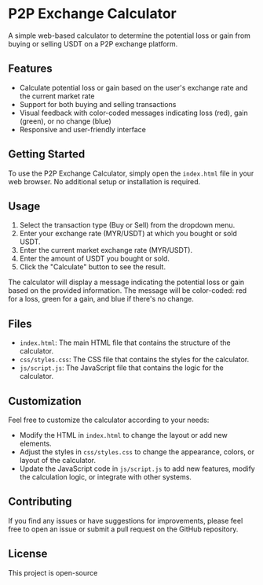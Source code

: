 # P2P Exchange Calculator

A simple web-based calculator to determine the potential loss or gain from buying or selling USDT on a P2P exchange platform.

## Features

- Calculate potential loss or gain based on the user's exchange rate and the current market rate
- Support for both buying and selling transactions
- Visual feedback with color-coded messages indicating loss (red), gain (green), or no change (blue)
- Responsive and user-friendly interface

## Getting Started

To use the P2P Exchange Calculator, simply open the `index.html` file in your web browser. No additional setup or installation is required.

## Usage

1. Select the transaction type (Buy or Sell) from the dropdown menu.
2. Enter your exchange rate (MYR/USDT) at which you bought or sold USDT.
3. Enter the current market exchange rate (MYR/USDT).
4. Enter the amount of USDT you bought or sold.
5. Click the "Calculate" button to see the result.

The calculator will display a message indicating the potential loss or gain based on the provided information. The message will be color-coded: red for a loss, green for a gain, and blue if there's no change. 

## Files

- `index.html`: The main HTML file that contains the structure of the calculator.
- `css/styles.css`: The CSS file that contains the styles for the calculator.
- `js/script.js`: The JavaScript file that contains the logic for the calculator.

## Customization

Feel free to customize the calculator according to your needs:

- Modify the HTML in `index.html` to change the layout or add new elements.
- Adjust the styles in `css/styles.css` to change the appearance, colors, or layout of the calculator.
- Update the JavaScript code in `js/script.js` to add new features, modify the calculation logic, or integrate with other systems.

## Contributing

If you find any issues or have suggestions for improvements, please feel free to open an issue or submit a pull request on the GitHub repository.

## License

This project is open-source 